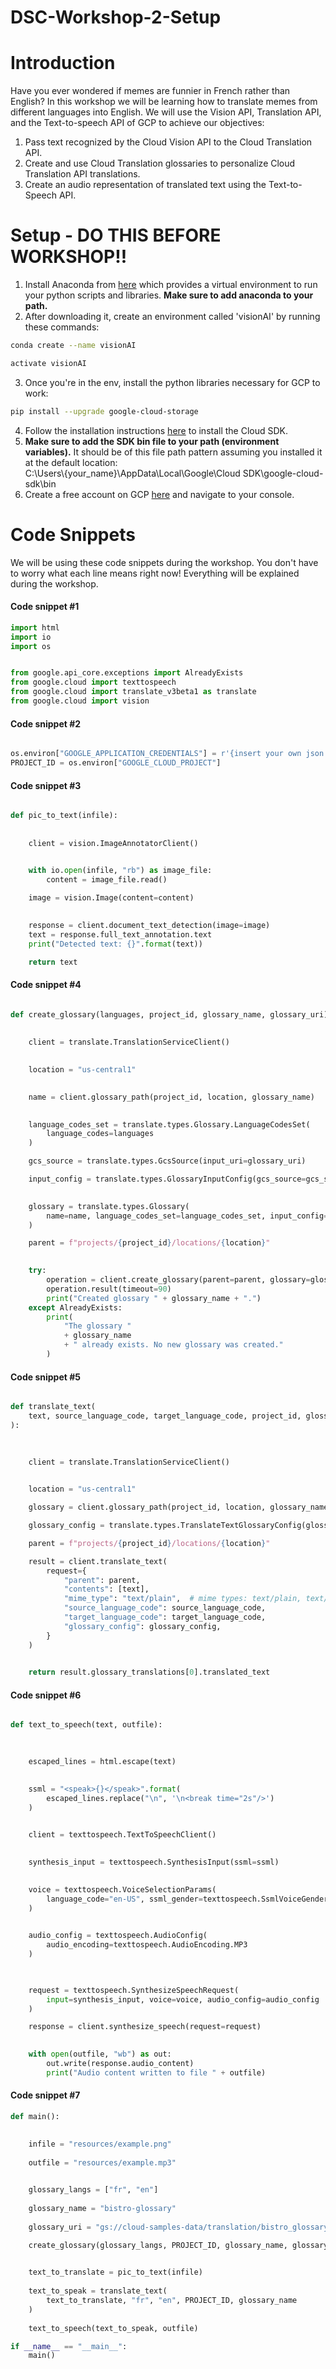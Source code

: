 # DSC-Workshop-2-Setup

# Introduction
Have you ever wondered if memes are funnier in French rather than English? In this workshop we will be learning how to translate memes from different languages into English. We will use the Vision API, Translation API, and the Text-to-speech API of GCP to achieve our objectives:
1. Pass text recognized by the Cloud Vision API to the Cloud Translation API.
2. Create and use Cloud Translation glossaries to personalize Cloud Translation API translations.
3. Create an audio representation of translated text using the Text-to-Speech API.

# Setup - DO THIS BEFORE WORKSHOP!!
1. Install Anaconda from [here](https://www.anaconda.com/products/individual) which provides a virtual environment to run your python scripts and libraries. **Make sure to add anaconda to your path.**
2. After downloading it, create an environment called 'visionAI' by running these commands:

```bash
conda create --name visionAI
```
```bash
activate visionAI
```
3. Once you're in the env, install the python libraries necessary for GCP to work:
```bash
pip install --upgrade google-cloud-storage
```
4. Follow the installation instructions [here](https://cloud.google.com/sdk/docs/install) to install the Cloud SDK.
5. **Make sure to add the SDK bin file to your path (environment variables).** It should be of this file path pattern assuming you installed it at the default location:  
C:\Users\\{your_name}\AppData\Local\Google\Cloud SDK\google-cloud-sdk\bin
6. Create a free account on GCP [here](https://cloud.google.com/) and navigate to your console.

# Code Snippets 

We will be using these code snippets during the workshop. You don't have to worry what each line means right now! Everything will be explained during the workshop. 

#### Code snippet #1

```python
import html
import io
import os


from google.api_core.exceptions import AlreadyExists
from google.cloud import texttospeech
from google.cloud import translate_v3beta1 as translate
from google.cloud import vision
```

#### Code snippet #2

```python

os.environ["GOOGLE_APPLICATION_CREDENTIALS"] = r'{insert your own json key}'
PROJECT_ID = os.environ["GOOGLE_CLOUD_PROJECT"]
```

#### Code snippet #3

```python

def pic_to_text(infile):
    
   
    client = vision.ImageAnnotatorClient()

    
    with io.open(infile, "rb") as image_file:
        content = image_file.read()

    image = vision.Image(content=content)

    
    response = client.document_text_detection(image=image)
    text = response.full_text_annotation.text
    print("Detected text: {}".format(text))

    return text
```

#### Code snippet #4

```python

def create_glossary(languages, project_id, glossary_name, glossary_uri):
    
    
    client = translate.TranslationServiceClient()

    
    location = "us-central1"

    
    name = client.glossary_path(project_id, location, glossary_name)

    
    language_codes_set = translate.types.Glossary.LanguageCodesSet(
        language_codes=languages
    )

    gcs_source = translate.types.GcsSource(input_uri=glossary_uri)

    input_config = translate.types.GlossaryInputConfig(gcs_source=gcs_source)

    
    glossary = translate.types.Glossary(
        name=name, language_codes_set=language_codes_set, input_config=input_config
    )

    parent = f"projects/{project_id}/locations/{location}"

    
    try:
        operation = client.create_glossary(parent=parent, glossary=glossary)
        operation.result(timeout=90)
        print("Created glossary " + glossary_name + ".")
    except AlreadyExists:
        print(
            "The glossary "
            + glossary_name
            + " already exists. No new glossary was created."
        )    
```

#### Code snippet #5

```python

def translate_text(
    text, source_language_code, target_language_code, project_id, glossary_name
):
    

    
    client = translate.TranslationServiceClient()

    
    location = "us-central1"

    glossary = client.glossary_path(project_id, location, glossary_name)

    glossary_config = translate.types.TranslateTextGlossaryConfig(glossary=glossary)

    parent = f"projects/{project_id}/locations/{location}"

    result = client.translate_text(
        request={
            "parent": parent,
            "contents": [text],
            "mime_type": "text/plain",  # mime types: text/plain, text/html
            "source_language_code": source_language_code,
            "target_language_code": target_language_code,
            "glossary_config": glossary_config,
        }
    )

   
    return result.glossary_translations[0].translated_text   
```

#### Code snippet #6

```python

def text_to_speech(text, outfile):
    

    
    escaped_lines = html.escape(text)

    
    ssml = "<speak>{}</speak>".format(
        escaped_lines.replace("\n", '\n<break time="2s"/>')
    )

    
    client = texttospeech.TextToSpeechClient()

    
    synthesis_input = texttospeech.SynthesisInput(ssml=ssml)

    
    voice = texttospeech.VoiceSelectionParams(
        language_code="en-US", ssml_gender=texttospeech.SsmlVoiceGender.MALE
    )

    
    audio_config = texttospeech.AudioConfig(
        audio_encoding=texttospeech.AudioEncoding.MP3
    )

   

    request = texttospeech.SynthesizeSpeechRequest(
        input=synthesis_input, voice=voice, audio_config=audio_config
    )

    response = client.synthesize_speech(request=request)

    
    with open(outfile, "wb") as out:
        out.write(response.audio_content)
        print("Audio content written to file " + outfile) 
```

#### Code snippet #7

```python
def main():

    
    infile = "resources/example.png"
    
    outfile = "resources/example.mp3"

    
    glossary_langs = ["fr", "en"]
    
    glossary_name = "bistro-glossary"
    
    glossary_uri = "gs://cloud-samples-data/translation/bistro_glossary.csv"

    create_glossary(glossary_langs, PROJECT_ID, glossary_name, glossary_uri)

    
    text_to_translate = pic_to_text(infile)
    
    text_to_speak = translate_text(
        text_to_translate, "fr", "en", PROJECT_ID, glossary_name
    )
    
    text_to_speech(text_to_speak, outfile)

if __name__ == "__main__":
    main()
```
